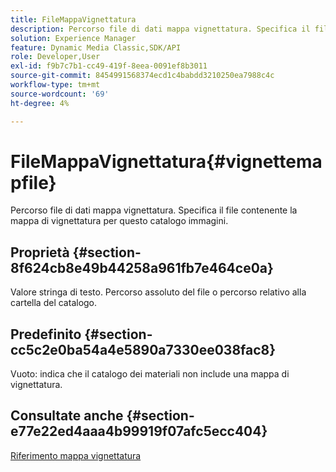 ```yaml
---
title: FileMappaVignettatura
description: Percorso file di dati mappa vignettatura. Specifica il file contenente la mappa di vignettatura per questo catalogo immagini.
solution: Experience Manager
feature: Dynamic Media Classic,SDK/API
role: Developer,User
exl-id: f9b7c7b1-cc49-419f-8eea-0091ef8b3011
source-git-commit: 8454991568374ecd1c4babdd3210250ea7988c4c
workflow-type: tm+mt
source-wordcount: '69'
ht-degree: 4%

---
```


# FileMappaVignettatura{#vignettemapfile}

Percorso file di dati mappa vignettatura. Specifica il file contenente la mappa di vignettatura per questo catalogo immagini.

## Proprietà {#section-8f624cb8e49b44258a961fb7e464ce0a}

Valore stringa di testo. Percorso assoluto del file o percorso relativo alla cartella del catalogo.

## Predefinito {#section-cc5c2e0ba54a4e5890a7330ee038fac8}

Vuoto: indica che il catalogo dei materiali non include una mappa di vignettatura.

## Consultate anche {#section-e77e22ed4aaa4b99919f07afc5ecc404}

[Riferimento mappa vignettatura](../../../../../ir-api/material-cat/image-rendering-api-ref/c-ir-material-catalog/c-ir-vignette-map-reference/c-ir-vignette-map-reference.md#concept-f9486269f2b04d4cb6750f3af7bf0eb7)
